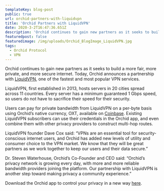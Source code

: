 ```yaml
---
templateKey: blog-post
public: true
url: orchid-partners-with-liquidvpn
title: 'Orchid Partners with LiquidVPN'
date: 2020-3-2T16:47:36.651Z
description: 'Orchid continues to gain new partners as it seeks to build a more fair, more private, and more secure internet.'
featuredpost: false
featuredimage: /img/uploads/Orchid_BlogImage_LiquidVPN.jpg
tags:
  - Orchid Protocol
  - VPN
---
```

Orchid continues to gain new partners as it seeks to build a more fair, more private, and more secure internet. Today, Orchid announces a partnership with [LiquidVPN](https://www.liquidvpn.com/), one of the fastest and most popular VPN services.

LiquidVPN, first established in 2013, hosts servers in 20 cities spread across 11 countries. Every server has a minimum guaranteed 1 Gbps speed, so users do not have to sacrifice their speed for their security. 

Users can pay for private bandwidth from LiquidVPN on a per-byte basis using Orchid’s native currency, OXT, available on [Coinbase](https://www.coinbase.com/price/orchid). Existing LiquidVPN subscribers can use their credentials in the Orchid app, and even combine them with other privacy providers to construct multi-hop routes. 

LiquidVPN founder Dave Cox said: “VPNs are an essential tool for security-conscious internet users, and Orchid has added new levels of utility and consumer choice to the VPN market. We know that they will be great partners as we work together to keep our users and their data secure.”

Dr. Steven Waterhouse, Orchid’s Co-Founder and CEO said: “Orchid’s privacy network is growing every day, with more and more reliable bandwidth providers joining the platform. Our partnership with LiquidVPN is another step toward making privacy a community experience.” 

Download the Orchid app to control your privacy in a new way [here](https://www.orchid.com/download).